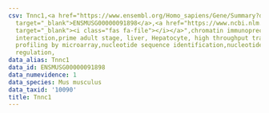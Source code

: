 ```yaml
---
csv: Tnnc1,<a href="https://www.ensembl.org/Homo_sapiens/Gene/Summary?db=core;g=ENSMUSG00000091898"
  target="_blank">ENSMUSG00000091898</a>,<a href="https://www.ncbi.nlm.nih.gov/pubmed/23834426"
  target="_blank"><i class="fas fa-file"></i></a>",chromatin immunoprecipitation assay,direct
  interaction,prime adult stage, liver, Hepatocyte, high throughput transcription
  profiling by microarray,nucleotide sequence identification,nucleotide sequence identification,transcriptional
  regulation,
data_alias: Tnnc1
data_id: ENSMUSG00000091898
data_numevidence: 1
data_species: Mus musculus
data_taxid: '10090'
title: Tnnc1
---
```

